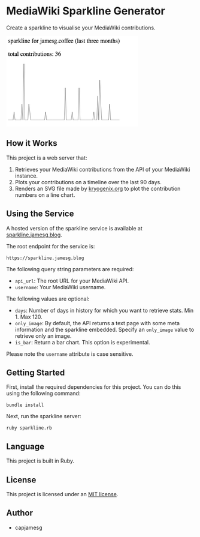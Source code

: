 # MediaWiki Sparkline Generator

Create a sparkline to visualise your MediaWiki contributions.

![A sparkline generated by this tool](screenshot.png)

## How it Works

This project is a web server that:

1. Retrieves your MediaWiki contributions from the API of your MediaWiki instance.
2. Plots your contributions on a timeline over the last 90 days.
3. Renders an SVG file made by [kryogenix.org](https://kryogenix.org/days/2012/12/30/simple-svg-sparklines/) to plot the contribution numbers on a line chart.

## Using the Service

A hosted version of the sparkline service is available at [sparkline.jamesg.blog](https://sparkline.jamesg.blog).

The root endpoint for the service is:

    https://sparkline.jamesg.blog

The following query string parameters are required:

- `api_url`: The root URL for your MediaWiki API.
- `username`: Your MediaWiki username.

The following values are optional:

- `days`: Number of days in history for which you want to retrieve stats. Min 1. Max 120.
- `only_image`: By default, the API returns a text page with some meta information and the sparkline embedded. Specify an `only_image` value to retrieve only an image.
- `is_bar`: Return a bar chart. This option is experimental.

Please note the `username` attribute is case sensitive.

## Getting Started

First, install the required dependencies for this project. You can do this using the following command:

    bundle install

Next, run the sparkline server:

    ruby sparkline.rb

## Language

This project is built in Ruby.

## License

This project is licensed under an [MIT license](LICENSE).

## Author

- capjamesg